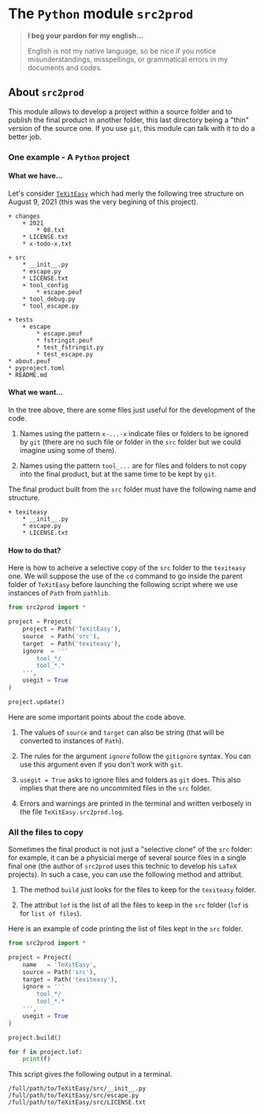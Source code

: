 The `Python` module `src2prod`
==============================


> **I beg your pardon for my english...**
>
> English is not my native language, so be nice if you notice misunderstandings, misspellings, or grammatical errors in my documents and codes.


About `src2prod`
----------------

This module allows to develop a project within a source folder and to publish the final product in another folder, this last directory being a "thin" version of the source one. If you use `git`, this module can talk with it to do a better job. 


### One example - A `Python` project

#### What we have...

Let's consider [`TeXitEasy`](https://github.com/projetmbc/tools-for-latex/tree/master/TeXitEasy)  which had merly the following tree structure on August 9, 2021 (this was the very begining of this project).

~~~
+ changes
    + 2021
        * 08.txt
    * LICENSE.txt
    * x-todo-x.txt

+ src
    * __init__.py
    * escape.py
    * LICENSE.txt
    + tool_config
        * escape.peuf
    * tool_debug.py
    * tool_escape.py

+ tests
    + escape
        * escape.peuf
        * fstringit.peuf
        * test_fstringit.py
        * test_escape.py
* about.peuf
* pyproject.toml
* README.md
~~~


#### What we want...

In the tree above, there are some files just useful for the development of the code.

  1. Names using the pattern `x-...-x` indicate files or folders to be ignored by `git` (there are no such file or folder in the `src` folder but we could imagine using some of them).

  1. Names using the pattern `tool_...` are for files and folders to not copy into the final product, but at the same time to be kept by `git`.


The final product built from the `src` folder must have the following name and structure. 

~~~
+ texiteasy
    * __init__.py
    * escape.py
    * LICENSE.txt
~~~


#### How to do that?

Here is how to acheive a selective copy of the `src` folder to the `texiteasy` one. We will suppose the use of the `cd` command to go inside the parent folder of `TeXitEasy` before launching the following script where we use instances of `Path` from `pathlib`.

~~~python
from src2prod import *

project = Project(
    project = Path('TeXitEasy'),
    source  = Path('src'),
    target  = Path('texiteasy'),
    ignore  = '''
        tool_*/
        tool_*.*
    ''',
    usegit = True
)

project.update()
~~~

Here are some important points about the code above.

  1. The values of `source` and `target` can also be string (that will be converted to instances of `Path`).

  1. The rules for the argument `ignore` follow the `gitignore` syntax. You can use this argument even if you don't work with `git`.

  1. `usegit = True` asks to ignore files and folders as `git` does. This also implies that there are no uncommited files in the `src` folder.

  1. Errors and warnings are printed in the terminal and written verbosely in the file `TeXitEasy.src2prod.log`.


### All the files to copy

Sometimes the final product is not just a "selective clone" of the `src` folder: for example, it can be a physicial merge of several source files in a single final one (the author of `src2prod` uses this technic to develop his `LaTeX` projects). In such a case, you can use the following method and attribut.

  1. The method `build` just looks for the files to keep for the `texiteasy` folder.

  1. The attribut `lof` is the list of all the files to keep in the `src` folder (`lof` is for `list of files`). 

Here is an example of code printing the list of files kept in the `src` folder.

~~~python
from src2prod import *

project = Project(
    name   = 'TeXitEasy',
    source = Path('src'),
    target = Path('texiteasy'),
    ignore = '''
        tool_*/
        tool_*.*
    ''',
    usegit = True
)

project.build()

for f in project.lof:
    print(f)
~~~

This script gives the following output in a terminal.

~~~
/full/path/to/TeXitEasy/src/__init__.py
/full/path/to/TeXitEasy/src/escape.py
/full/path/to/TeXitEasy/src/LICENSE.txt
~~~


<!-- :tutorial-START: -->
<!-- :tutorial-END: -->


<!-- :version-START: -->
<!-- :version-END: -->
